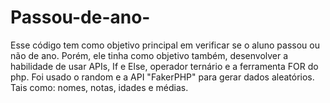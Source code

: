# Passou-de-ano-
Esse código tem como objetivo principal em verificar se o aluno passou ou não de ano. Porém, ele tinha como objetivo também, desenvolver a habilidade de usar APIs, If e Else, operador ternário e a ferramenta FOR do php. Foi usado o random e a API "FakerPHP" para gerar dados aleatórios. Tais como: nomes, notas, idades e médias.
